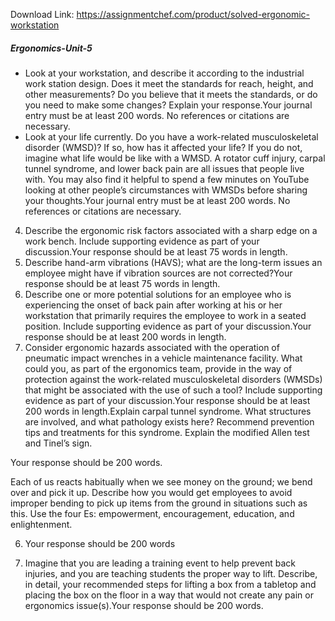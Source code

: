 Download Link: https://assignmentchef.com/product/solved-ergonomic-workstation
<br>
<h5>Ergonomics-Unit-5</h5>

<ul>

 <li>Look at your workstation, and describe it according to the industrial work station design. Does it meet the standards for reach, height, and other measurements? Do you believe that it meets the standards, or do you need to make some changes? Explain your response.Your journal entry must be at least 200 words. No references or citations are necessary.</li>

 <li>Look at your life currently. Do you have a work-related musculoskeletal disorder (WMSD)? If so, how has it affected your life? If you do not, imagine what life would be like with a WMSD. A rotator cuff injury, carpal tunnel syndrome, and lower back pain are all issues that people live with. You may also find it helpful to spend a few minutes on YouTube looking at other people’s circumstances with WMSDs before sharing your thoughts.Your journal entry must be at least 200 words. No references or citations are necessary.</li>

</ul>

<ol start="4">

 <li>Describe the ergonomic risk factors associated with a sharp edge on a work bench. Include supporting evidence as part of your discussion.Your response should be at least 75 words in length.</li>

 <li>Describe hand-arm vibrations (HAVS); what are the long-term issues an employee might have if vibration sources are not corrected?Your response should be at least 75 words in length.</li>

 <li>Describe one or more potential solutions for an employee who is experiencing the onset of back pain after working at his or her workstation that primarily requires the employee to work in a seated position. Include supporting evidence as part of your discussion.Your response should be at least 200 words in length.</li>

 <li>Consider ergonomic hazards associated with the operation of pneumatic impact wrenches in a vehicle maintenance facility. What could you, as part of the ergonomics team, provide in the way of protection against the work-related musculoskeletal disorders (WMSDs) that might be associated with the use of such a tool? Include supporting evidence as part of your discussion.Your response should be at least 200 words in length.Explain carpal tunnel syndrome. What structures are involved, and what pathology exists here? Recommend prevention tips and treatments for this syndrome. Explain the modified Allen test and Tinel’s sign.</li>

</ol>

Your response should be 200 words.




Each of us reacts habitually when we see money on the ground; we bend over and pick it up. Describe how you would get employees to avoid improper bending to pick up items from the ground in situations such as this. Use the four Es: empowerment, encouragement, education, and enlightenment.

<ol start="6">

 <li>Your response should be 200 words</li>

</ol>

<ol start="7">

 <li>Imagine that you are leading a training event to help prevent back injuries, and you are teaching students the proper way to lift. Describe, in detail, your recommended steps for lifting a box from a tabletop and placing the box on the floor in a way that would not create any pain or ergonomics issue(s).Your response should be 200 words.</li>

</ol>


